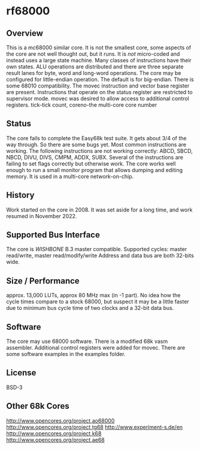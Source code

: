 # rf68000

## Overview
This is a mc68000 similar core. It is not the smallest core, some aspects of the core are not well thought out, but it runs.
It is *not* micro-coded and instead uses a large state machine. Many classes of instructions have their own states.
ALU operations are distributed and there are three separate result lanes for byte, word and long-word operations.
The core may be configured for little-endian operation. The default is for big-endian.
There is some 68010 compatibility. The movec instruction and vector base register are present. Instructions that operate on the status register are restricted to supervisor mode.
movec was desired to allow access to additional control registers. tick-tick count, coreno-the multi-core core number

## Status
The core fails to complete the Easy68k test suite. It gets about 3/4 of the way through. So there are some bugs yet. Most common instructions are working. The following instructions are not working correctly: ABCD, SBCD, NBCD, DIVU, DIVS, CMPM, ADDX, SUBX. Several of the instructions are failing to set flags correctly but otherwise work.
The core works well enough to run a small monitor program that allows dumping and editing memory.
It is used in a multi-core network-on-chip.

## History
Work started on the core in 2008. It was set aside for a long time, and work resumed in November 2022.

## Supported Bus Interface
The core is *WISHBONE* B.3 master compatible.
Supported cycles: master read/write, master read/modify/write
Address and data bus are both 32-bits wide.

## Size / Performance
approx. 13,000 LUTs, approx 80 MHz max (in -1 part).
No idea how the cycle times compare to a stock 68000, but suspect it may be a little faster due to minimum bus cycle time of two clocks and a 32-bit data bus.

## Software
The core may use 68000 software. There is a modified 68k vasm assembler. Additional control registers were added for movec.
There are some software examples in the examples folder.

## License
BSD-3

## Other 68k Cores
http://www.opencores.org/project,ao68000
http://www.opencores.org/project,tg68
http://www.experiment-s.de/en
http://www.opencores.org/project,k68
http://www.opencores.org/project,ae68
